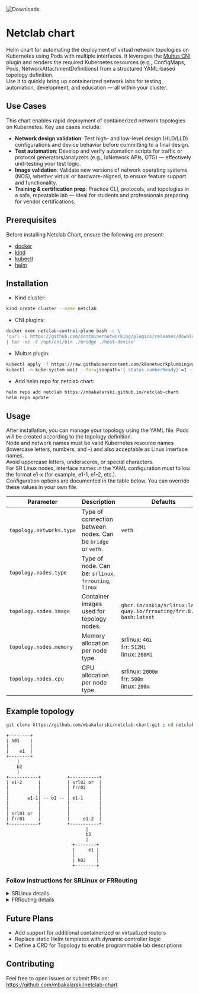 ![Downloads](https://img.shields.io/github/downloads/mbakalarski/netclab-chart/total?label=Helm%20chart%20downloads)

# Netclab chart

Helm chart for automating the deployment of virtual network topologies on Kubernetes using Pods with multiple interfaces.
It leverages the [Multus CNI](https://github.com/k8snetworkplumbingwg/multus-cni) plugin and renders the required Kubernetes resources (e.g., ConfigMaps, Pods, NetworkAttachmentDefinitions) from a structured YAML-based topology definition.
<br/>
Use it to quickly bring up containerized network labs for testing, automation, development, and education — all within your cluster.


## Use Cases

This chart enables rapid deployment of containerized network topologies on Kubernetes. Key use cases include:
- **Network design validation**: Test high- and low-level design (HLD/LLD) configurations and device behavior before committing to a final design.
- **Test automation**: Develop and verify automation scripts for traffic or protocol generators/analyzers (e.g., IxNetwork APIs, OTG) — effectively unit-testing your test logic.
- **Image validation**: Validate new versions of network operating systems (NOS), whether virtual or hardware-aligned, to ensure feature support and functionality.
- **Training & certification prep**: Practice CLI, protocols, and topologies in a safe, repeatable lab — ideal for students and professionals preparing for vendor certifications.


## Prerequisites

Before installing Netclab Chart, ensure the following are present:

- [docker](https://docs.docker.com/engine/install/)
- [kind](https://kind.sigs.k8s.io/docs/user/quick-start/#installation)
- [kubectl](https://kubernetes.io/docs/tasks/tools/install-kubectl-linux/)
- [helm](https://helm.sh/docs/intro/install/)


## Installation

- Kind cluster:
```bash
kind create cluster --name netclab
```

- CNI plugins:
```bash
docker exec netclab-control-plane bash -c \
'curl -L https://github.com/containernetworking/plugins/releases/download/v1.8.0/cni-plugins-linux-amd64-v1.8.0.tgz \
| tar -xz -C /opt/cni/bin ./bridge ./host-device'
```

- Multus plugin:
```bash
kubectl apply -f https://raw.githubusercontent.com/k8snetworkplumbingwg/multus-cni/master/deployments/multus-daemonset.yml
kubectl -n kube-system wait --for=jsonpath='{.status.numberReady}'=1 --timeout=5m daemonset.apps/kube-multus-ds
```

- Add helm repo for netclab chart:
```bash
helm repo add netclab https://mbakalarski.github.io/netclab-chart
helm repo update
```


## Usage

After installation, you can manage your topology using the YAML file.
Pods will be created according to the topology definition.
<br/>
Node and network names must be valid Kubernetes resource names (lowercase letters, numbers, and -) and also acceptable as Linux interface names.
<br/>
Avoid uppercase letters, underscores, or special characters.
<br/>
For SR Linux nodes, interface names in the YAML configuration must follow the format e1-x (for example, e1-1, e1-2, etc.).
<br/>
Configuration options are documented in the table below.
You can override these values in your own file.

| Parameter                | Description                                                  | Defaults                           |
| ------------------------ | -------------------------------------------------------------| -----------------------------------|
| `topology.networks.type` | Type of connection between nodes. Can be `bridge` or `veth`. | `veth`                             |
| `topology.nodes.type`    | Type of node. Can be: `srlinux`, `frrouting`, `linux`        |                                    |
| `topology.nodes.image`   | Container images used for topology nodes.                    | `ghcr.io/nokia/srlinux:latest`<br>`quay.io/frrouting/frr:8.4.7`<br>`bash:latest` |
| `topology.nodes.memory`  | Memory allocation per node type.                             | srlinux: `4Gi`<br>frr: `512Mi`<br>linux: `200Mi` |
| `topology.nodes.cpu`     | CPU allocation per node type.                                | srlinux: `2000m`<br>frr: `500m`<br>linux: `200m` |


## Example topology
```bash
git clone https://github.com/mbakalarski/netclab-chart.git ; cd netclab-chart
```

```
+--------+
| h01    |
|        |
|    e1  |
+--------+
    |
    b2
    |
+-----------+          +-----------+
| e1-2      |          | srl02 or  |
|           |          | frr02     |
|           |          |           |
|       e1-1| -- b1 -- | e1-1      |
|           |          |           |
|           |          |           |
| srl01 or  |          |           |
| frr01     |          |     e1-2  |
+-----------+          +-----------+
                              |
                              b3
                              |
                         +--------+
                         |     e1 |
                         |        |
                         | h02    |
                         +--------+
```

### Follow instructions for **SRLinux** or **FRRouting**

<details>
<summary>SRLinux details</summary>

- Start nodes:
  ```bash
  helm install netclab netclab/netclab --values examples/topology-srlinux.yaml
  ```
  
  ```bash
  kubectl get pod
  ```

  ```bash
  NAME                 READY   STATUS    RESTARTS   AGE
  h01                  1/1     Running   0          12s
  h02                  1/1     Running   0          12s
  srl01                1/1     Running   0          12s
  srl02                1/1     Running   0          12s
  veth-setup-5x4lr     1/1     Running   0          20s
  ```

- Configure nodes (repeat if they're not ready yet):
  ```bash
  kubectl exec h01 -- ip address replace 172.20.0.2/24 dev e1
  kubectl exec h01 -- ip route replace 172.30.0.0/24 via 172.20.0.1

  kubectl exec h02 -- ip address replace 172.30.0.2/24 dev e1
  kubectl exec h02 -- ip route replace 172.20.0.0/24 via 172.30.0.1

  kubectl cp ./examples/srl01.cfg srl01:/srl01.cfg
  kubectl exec srl01 -- bash -c 'sr_cli --candidate-mode --commit-at-end < /srl01.cfg'

  kubectl cp ./examples/srl02.cfg srl02:/srl02.cfg
  kubectl exec srl02 -- bash -c 'sr_cli --candidate-mode --commit-at-end < /srl02.cfg'
  ```

  ```bash
  All changes have been committed. Leaving candidate mode.
  All changes have been committed. Leaving candidate mode.
  ```

- Test (convergence may take time):
  ```bash
  kubectl exec h01 -- ping 172.30.0.2 -I 172.20.0.2
  ```

- LLDP neighbor information:
  ```bash
  kubectl exec srl01 -- sr_cli show system lldp neighbor
  ```

  ```bash
  +--------------+-------------------+----------------------+---------------------+------------------------+----------------------+---------------+
  |     Name     |     Neighbor      | Neighbor System Name | Neighbor Chassis ID | Neighbor First Message | Neighbor Last Update | Neighbor Port |
  +==============+===================+======================+=====================+========================+======================+===============+
  | ethernet-1/1 | 00:01:03:FF:00:00 | srl02                | 00:01:03:FF:00:00   | 47 seconds ago         | 24 seconds ago       | ethernet-1/1  |
  +--------------+-------------------+----------------------+---------------------+------------------------+----------------------+---------------+
  ```

- Remove topology
  ```bash
  helm uninstall netclab
  ```
</details>


<details>
<summary>FRRouting details</summary>

- Start nodes:
  ```bash
  helm install netclab netclab/netclab --values examples/topology-frrouting.yaml
  ```

  ```bash
  kubectl get pod
  ```

  ```bash
  NAME               READY   STATUS    RESTARTS   AGE
  frr01              1/1     Running   0          6s
  frr02              1/1     Running   0          6s
  h01                1/1     Running   0          6s
  h02                1/1     Running   0          6s
  veth-setup-znv8d   1/1     Running   0          14s
  ```

- Configure nodes (repeat if they're not ready yet):
  ```bash
  kubectl exec h01 -- ip address replace 172.20.0.2/24 dev e1
  kubectl exec h01 -- ip route replace 172.30.0.0/24 via 172.20.0.1
  
  kubectl exec h02 -- ip address replace 172.30.0.2/24 dev e1
  kubectl exec h02 -- ip route replace 172.20.0.0/24 via 172.30.0.1
  
  kubectl exec frr01 -- ip address add 10.0.0.1/32 dev lo
  kubectl exec frr01 -- ip address replace 10.0.1.1/24 dev e1-1
  kubectl exec frr01 -- ip address replace 172.20.0.1/24 dev e1-2
  kubectl exec frr01 -- touch /etc/frr/vtysh.conf
  kubectl exec frr01 -- sed -i -e 's/bgpd=no/bgpd=yes/g' /etc/frr/daemons
  kubectl exec frr01 -- /usr/lib/frr/frrinit.sh start
  kubectl cp ./examples/frr01.cfg frr01:/frr01.cfg
  kubectl exec frr01 -- vtysh -f /frr01.cfg
  
  kubectl exec frr02 -- ip address add 10.0.0.2/32 dev lo
  kubectl exec frr02 -- ip address replace 10.0.1.2/24 dev e1-1
  kubectl exec frr02 -- ip address replace 172.30.0.1/24 dev e1-2
  kubectl exec frr02 -- touch /etc/frr/vtysh.conf
  kubectl exec frr02 -- sed -i -e 's/bgpd=no/bgpd=yes/g' /etc/frr/daemons
  kubectl exec frr02 -- /usr/lib/frr/frrinit.sh start
  kubectl cp ./examples/frr02.cfg frr02:/frr02.cfg
  kubectl exec frr02 -- vtysh -f /frr02.cfg
  ```

  ```bash
  Starting watchfrr with command: '  /usr/lib/frr/watchfrr  -d  -F traditional   zebra bgpd staticd'
  Started watchfrr
  Starting watchfrr with command: '  /usr/lib/frr/watchfrr  -d  -F traditional   zebra bgpd staticd'
  Started watchfrr
  ```

- Test (convergence may take time):
  ```bash
  kubectl exec h01 -- ping 172.30.0.2 -I 172.20.0.2
  ```

- Remove topology
  ```bash
  helm uninstall netclab
  ```
</details>

## Future Plans

- Add support for additional containerized or virtualized routers
- Replace static Helm templates with dynamic controller logic
- Define a CRD for Topology to enable programmable lab descriptions


## Contributing

Feel free to open issues or submit PRs on:
https://github.com/mbakalarski/netclab-chart
